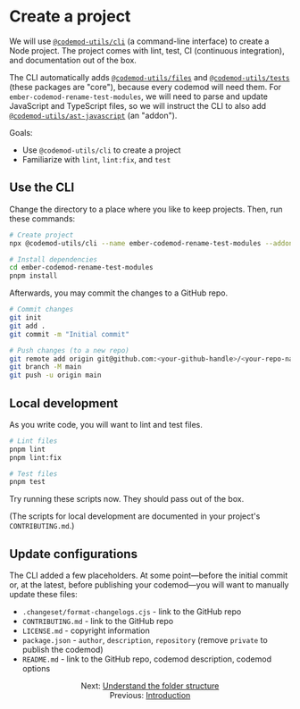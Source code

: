 # Create a project

We will use [`@codemod-utils/cli`](../../packages/cli/README.md) (a command-line interface) to create a Node project. The project comes with lint, test, CI (continuous integration), and documentation out of the box.

The CLI automatically adds [`@codemod-utils/files`](../../packages/files/README.md) and [`@codemod-utils/tests`](../../packages/tests/README.md) (these packages are "core"), because every codemod will need them. For `ember-codemod-rename-test-modules`, we will need to parse and update JavaScript and TypeScript files, so we will instruct the CLI to also add [`@codemod-utils/ast-javascript`](../../packages/ast/javascript/README.md) (an "addon").

Goals:

- Use `@codemod-utils/cli` to create a project
- Familiarize with `lint`, `lint:fix`, and `test`


## Use the CLI

Change the directory to a place where you like to keep projects. Then, run these commands:

```sh
# Create project
npx @codemod-utils/cli --name ember-codemod-rename-test-modules --addon ast-javascript

# Install dependencies
cd ember-codemod-rename-test-modules
pnpm install
```

Afterwards, you may commit the changes to a GitHub repo.

```sh
# Commit changes
git init
git add .
git commit -m "Initial commit"
```

```sh
# Push changes (to a new repo)
git remote add origin git@github.com:<your-github-handle>/<your-repo-name>.git
git branch -M main
git push -u origin main
```


## Local development

As you write code, you will want to lint and test files.

```sh
# Lint files
pnpm lint
pnpm lint:fix

# Test files
pnpm test
```

Try running these scripts now. They should pass out of the box.

(The scripts for local development are documented in your project's `CONTRIBUTING.md`.)


## Update configurations

The CLI added a few placeholders. At some point—before the initial commit or, at the latest, before publishing your codemod—you will want to manually update these files:

- `.changeset/format-changelogs.cjs` - link to the GitHub repo
- `CONTRIBUTING.md` - link to the GitHub repo
- `LICENSE.md` - copyright information
- `package.json` - `author`, `description`, `repository` (remove `private` to publish the codemod)
- `README.md` - link to the GitHub repo, codemod description, codemod options


<div align="center">
  <div>
    Next: <a href="./02-understand-the-folder-structure.md">Understand the folder structure</a>
  </div>
  <div>
    Previous: <a href="./00-introduction.md">Introduction</a>
  </div>
</div>

